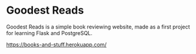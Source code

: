
# Goodest Reads

Goodest Reads is a simple book reviewing website, made as a first project for learning Flask and PostgreSQL.

https://books-and-stuff.herokuapp.com/
